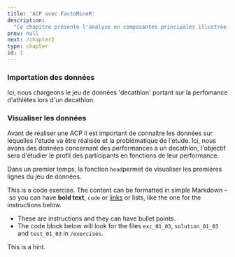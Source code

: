 ```yaml
---
title: 'ACP avec FactoMineR'
description:
  "Ce chapitre présente l'analyse en composantes principales illustrée à l'aide du package FactoMineR"
prev: null
next: /chapter2
type: chapter
id: 1
---
```


<exercise id="1" title="Préparation des données" type="slides">

<slides source="chapter1_01_introduction">
</slides>

</exercise>

<exercise id="2" title="Choix des variables et individus">

### Importation des données 

Ici, nous chargeons le jeu de données 'decathlon' portant sur la perfomance d'athlètes lors d'un decathlon. 

<codeblock id="01_02_01">


### Visualiser les données

Avant de réaliser une ACP il est important de connaître les données sur lequelles l'étude va être réalisée et la problématique de l'étude. Ici, nous avons des données concernant des performances à un decathlon, l'objectif sera d'étudier le profil des participants en fonctions de leur performance.

Dans un premier temps, la fonction `head`permet de visualiser les premières lignes du jeu de données.


</exercise>

<exercise id="3" title="Individus et variables actifs">

This is a code exercise. The content can be formatted in simple Markdown – so
you can have **bold text**, `code` or [links](https://spacy.io) or lists, like
the one for the instructions below.

- These are instructions and they can have bullet points.
- The code block below will look for the files `exc_01_03`, `solution_01_03` and
  `test_01_03` in `/exercises`.

<codeblock id="01_03">

This is a hint.

</codeblock>

</exercise>
